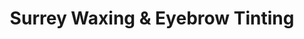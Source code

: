 ---
title: "Surrey Waxing & Eyebrow Tinting"
url: /surrey/surrey-waxing-and-eyebrow-tinting/
shop: beauty
---